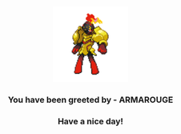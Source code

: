 <p align="center">
            <img src="https://raw.githubusercontent.com/PokeAPI/sprites/master/sprites/pokemon/936.png" width="150" height="150">
          </p>
          <h3 align="center">You have been greeted by - <b>ARMAROUGE</b></h3>
          <h3 align="center">Have a nice day!</h3>
